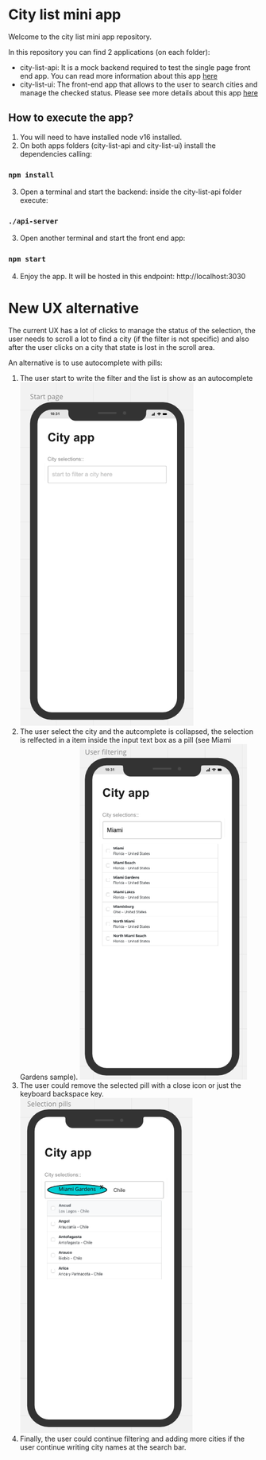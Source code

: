 # City list mini app
Welcome to the city list mini app repository.

In this repository you can find 2 applications (on each folder):
* city-list-api: It is a mock backend required to test the single page front end app. You can read more information about this app [ here](https://github.com/raochoar/citylist/tree/main/city-list-api)
* city-list-ui: The front-end app that allows to the user to search cities and manage the checked status. Please see more details about this app [here](https://github.com/raochoar/citylist/tree/main/city-list-ui)

## How to execute the app?
1. You will need to have installed node v16 installed.
2. On both apps folders (city-list-api and city-list-ui) install the dependencies calling:
### `npm install`
3. Open a terminal and start the backend: inside the city-list-api folder execute: 
### `./api-server`
3. Open another terminal and start the front end app:
### `npm start`
4. Enjoy the app. It will be hosted in this endpoint: http://localhost:3030

# New UX alternative

The current UX has a lot of clicks to manage the status of the selection, the user needs to scroll a lot to find a city (if the filter is not specific) and also after the user clicks on a city that state is lost in the scroll area.

An alternative is to use autocomplete with pills:
1) The user start to write the filter and the list is show as an autocomplete
   ![Screenshot](new-ux-low-res-wireframes/step1.png)
2) The user select the city and the autcomplete is collapsed, the selection is relfected in a item inside the input text box as a pill (see Miami Gardens sample).
   ![Screenshot](new-ux-low-res-wireframes/step2.png)
3) The user could remove the selected pill with a close icon or just the keyboard backspace key.
   ![Screenshot](new-ux-low-res-wireframes/step3.png)
4) Finally, the user could continue filtering and adding more cities if the user continue writing city names at the search bar.


